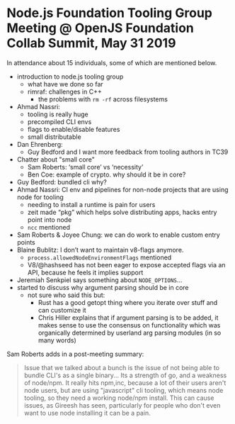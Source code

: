# Node.js Foundation Tooling Group Meeting @ OpenJS Foundation Collab Summit, May 31 2019

In attendance about 15 individuals, some of which are mentioned below.

- introduction to node.js tooling group
  - what have we done so far
  - rimraf: challenges in C++
    - the problems with `rm -rf` across filesystems
- Ahmad Nassri:
  - tooling is really huge
  - precompiled CLI envs
  - flags to enable/disable features
  - small distributable
- Dan Ehrenberg:
  - Guy Bedford and I want more feedback from tooling authors in TC39
- Chatter about "small core"
  - Sam Roberts: ‘small core’ vs ‘necessity’
  - Ben Coe: example of crypto. why should it be in core?
- Guy Bedford: bundled cli why?
- Ahmad Nassri: CI env and pipelines for non-node projects that are using node for tooling
  - needing to install a runtime is pain for users
  - zeit made “pkg” which helps solve distributing apps, hacks entry point into node
  - `ncc` mentioned
- Sam Roberts & Joyee Chung: we can do work to enable custom entry points
- Blaine Bublitz: I don’t want to maintain v8-flags anymore.
  - `process.allowedNodeEnvironmentFlags` mentioned
  - V8/@hashseed has not been eager to expose accepted flags via an API, because he feels it implies support
- Jeremiah Senkpiel says something about `NODE_OPTIONS`...
- started to discuss why argument parsing should be in core
  - not sure who said this but:
    - Rust has a good getopt thing where you iterate over stuff and can customize it
    - Chris Hiller explains that if argument parsing is to be added, it makes sense to use the consensus on functionality which was organically determined by userland arg parsing modules (in so many words)

Sam Roberts adds in a post-meeting summary:

> Issue that we talked about a bunch is the issue of not being able to bundle
> CLI's as a single binary... Its a strength of go, and a weakness of node/npm.
> It really hits npm,inc, because a lot of their users aren't node users, but are
> using "javascript" cli tooling, which means node tooling, so they need a
> working node/npm install. This can cause issues, as Gireesh has seen,
> particularly for people who don't even want to use node installing it can be a
> pain.

